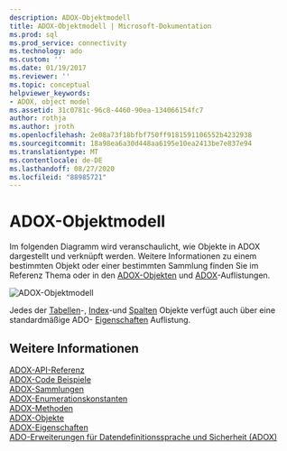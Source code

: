 ```yaml
---
description: ADOX-Objektmodell
title: ADOX-Objektmodell | Microsoft-Dokumentation
ms.prod: sql
ms.prod_service: connectivity
ms.technology: ado
ms.custom: ''
ms.date: 01/19/2017
ms.reviewer: ''
ms.topic: conceptual
helpviewer_keywords:
- ADOX, object model
ms.assetid: 31c0781c-96c8-4460-90ea-134066154fc7
author: rothja
ms.author: jroth
ms.openlocfilehash: 2e08a73f18bfbf750ff9181591106552b4232938
ms.sourcegitcommit: 18a98ea6a30d448aa6195e10ea2413be7e837e94
ms.translationtype: MT
ms.contentlocale: de-DE
ms.lasthandoff: 08/27/2020
ms.locfileid: "88985721"
---
```

# <a name="adox-object-model"></a>ADOX-Objektmodell
Im folgenden Diagramm wird veranschaulicht, wie Objekte in ADOX dargestellt und verknüpft werden. Weitere Informationen zu einem bestimmten Objekt oder einer bestimmten Sammlung finden Sie im Referenz Thema oder in den [ADOX-Objekten](./adox-objects.md) und [ADOX](./adox-collections.md)-Auflistungen.  
  
 ![ADOX-Objektmodell](../../../ado/reference/adox-api/media/adox_object_model.gif "ADOX_object_model")  
  
 Jedes der [Tabellen](./table-object-adox.md)-, [Index](./index-object-adox.md)-und [Spalten](./column-object-adox.md) Objekte verfügt auch über eine standardmäßige ADO- [Eigenschaften](../ado-api/properties-collection-ado.md) Auflistung.  
  
## <a name="see-also"></a>Weitere Informationen  
 [ADOX-API-Referenz](?view=sql-server-ver15)   
 [ADOX-Code Beispiele](./adox-code-examples.md)   
 [ADOX-Sammlungen](./adox-collections.md)   
 [ADOX-Enumerationskonstanten](./adox-enumerated-constants.md)   
 [ADOX-Methoden](./adox-methods.md)   
 [ADOX-Objekte](./adox-objects.md)   
 [ADOX-Eigenschaften](./adox-properties.md)   
 [ADO-Erweiterungen für Datendefinitionssprache und Sicherheit (ADOX)](../../guide/extensions/ado-extensions-for-data-definition-language-and-security-adox.md)